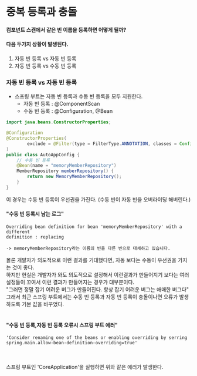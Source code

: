 # 중복 등록과 충돌

#### 컴포넌트 스캔에서 같은 빈 이름을 등록하면 어떻게 될까?
#### 다음 두가지 상황이 발생된다. 


1. 자동 빈 등록 vs 자동 빈 등록
2. 자동 빈 등록 vs 수동 빈 등록

### 자동 빈 등록 vs 자동 빈 등록
- 스프링 부트는 자동 빈 등록과 수동 빈 등록을 모두 지원한다.
  - 자동 빈 등록 : @ComponentScan
  - 수동 빈 등록 : @Configuration, @Bean

```java
import java.beans.ConstructorProperties;

@Configuration
@ConstructorProperties(
        exclude = @Filter(type = FilterType.ANNOTATION, classes = Configuration.class)
)
public class AutoAppConfig {
    // 수동 빈 등록
    @Bean(name = "memoryMemberRepository")
    MemberRepository memberRepository() {
        return new MemoryMemberRepository();
    }
}
```

이 경우는 수동 빈 등록이 우선권을 가진다.
(수동 빈이 자동 빈을 오버라이딩 해버린다.)

#### "수동 빈 등록시 남는 로그"
```text
Overriding bean definition for bean 'memoryMemberRepository' with a different
definition : replacing

-> memoryMemberRepository라는 이름의 빈을 다른 빈으로 대체하고 있습니다.
```

몰론 개발자가 의도적으로 이런 결과를 기대했다면, 자동 보다는 수동이 우선권을 가지는 것이 좋다.<br>
하지만 현실은 개발자가 와도 의도적으로 설정해서 이런결과가 만들어지기 보다는 여러 설정들이 꼬여서 이런 결과가 만들어지는 경우가 대부분이다.<br>
"그러면 정말 잡기 어려운 버그가 만들어진다. 항상 잡기 어려운 버그는 애매한 버그다"
그래서 최근 스프링 부트에서는 수동 빈 등록과 자동 빈 등록이 충돌이나면 오류가 발생하도록 기본 값을 바꾸었다.
<br>
<br>
#### "수동 빈 등록,자동 빈 등록 오류시 스프링 부트 에러"
```text
'Consider renaming one of the beans or enabling overriding by serring spring.main.allow-bean-definition-overriding=true'
```
<br>
<br>
스프링 부트인 'CoreApplication'을 실행하면 위와 같은 에러가 발생한다.<br>


